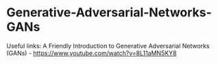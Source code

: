 # Generative-Adversarial-Networks-GANs
Useful links:
A Friendly Introduction to Generative Adversarial Networks (GANs) - https://www.youtube.com/watch?v=8L11aMN5KY8

